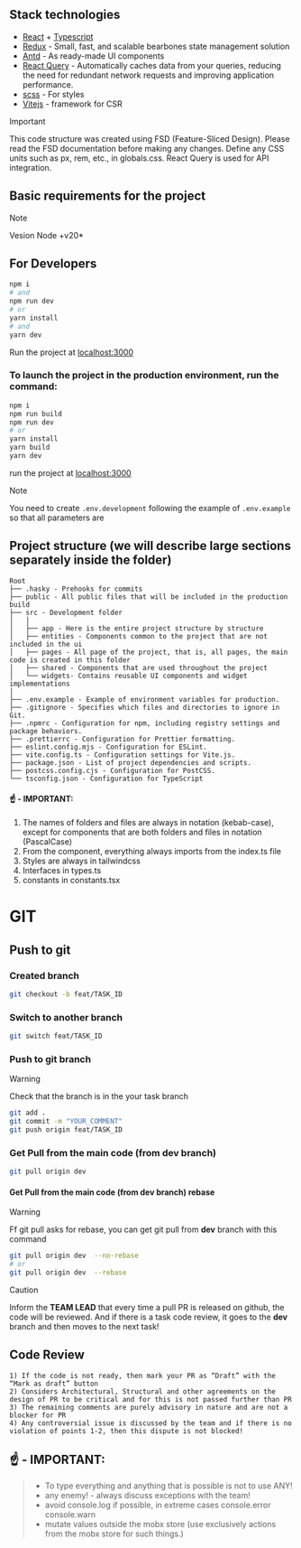 ## Stack technologies

- [React](https://react.dev/learn) + [Typescript](https://www.typescriptlang.org/docs/)
- [Redux](https://redux.js.org/) - Small, fast, and scalable bearbones state management solution
- [Antd](https://ant.design/) - As ready-made UI components
- [React Query](https://tanstack.com/query) - Automatically caches data from your queries, reducing the need for redundant network requests and improving application performance.
- [scss](https://sass-lang.com/) - For styles
- [Vitejs](https://Vitejs.org/) - framework for CSR

> [!IMPORTANT]  
> This code structure was created using FSD (Feature-Sliced Design). Please read the FSD documentation before making any changes. Define any CSS units such as px, rem, etc., in globals.css. React Query is used for API integration.

## Basic requirements for the project

> [!NOTE]
> Vesion Node +v20\*

## For Developers

```bash
npm i
# and
npm run dev
# or
yarn install
# and
yarn dev
```

Run the project at [localhost:3000](http://localhost:5173)

### To launch the project in the production environment, run the command:

```bash
npm i
npm run build
npm run dev
# or
yarn install
yarn build
yarn dev
```

run the project at [localhost:3000](http://localhost:5173)

> [!NOTE]
> You need to create `.env.development` following the example of `.env.example` so that all parameters are

## Project structure (we will describe large sections separately inside the folder)

```
Root
├── .hasky - Prehooks for commits
├── public - All public files that will be included in the production build
├── src - Development folder
│   │
│   ├── app - Here is the entire project structure by structure
│   ├── entities - Components common to the project that are not included in the ui
│   ├── pages - All page of the project, that is, all pages, the main code is created in this folder
│   ├── shared - Components that are used throughout the project
│   └── widgets- Contains reusable UI components and widget implementations
│
├── .env.example - Example of environment variables for production.
├── .gitignore - Specifies which files and directories to ignore in Git.
├── .npmrc - Configuration for npm, including registry settings and package behaviors.
├── .prettierrc - Configuration for Prettier formatting.
├── eslint.config.mjs - Configuration for ESLint.
├── vite.config.ts - Configuration settings for Vite.js.
├── package.json - List of project dependencies and scripts.
├── postcss.config.cjs - Configuration for PostCSS.
└── tsconfig.json - Configuration for TypeScript
```

#### ☝️ - IMPORTANT:

1. The names of folders and files are always in notation (kebab-case), except for components that are both folders and files in notation (PascalCase)
2. From the component, everything always imports from the index.ts file
3. Styles are always in tailwindcss
4. Interfaces in types.ts
5. constants in constants.tsx

# GIT

## Push to git

### Created branch

```bash
git checkout -b feat/TASK_ID
```

### Switch to another branch

```bash
git switch feat/TASK_ID
```

### Push to git branch

> [!WARNING]
> Check that the branch is in the your task branch

```bash
git add .
git commit -m "YOUR_COMMENT"
git push origin feat/TASK_ID
```

### Get Pull from the main code (from dev branch)

```bash
git pull origin dev
```

#### Get Pull from the main code (from dev branch) rebase

> [!WARNING]
> Ff git pull asks for rebase, you can get git pull from **dev** branch with this command

```bash
git pull origin dev  --no-rebase
# or
git pull origin dev  --rebase
```

> [!CAUTION]
> Inform the **TEAM LEAD** that every time a pull PR is released on github, the code will be reviewed. And if there is a task code review, it goes to the **dev** branch and then moves to the next task!

## Code Review

    1) If the code is not ready, then mark your PR as “Draft” with the “Mark as draft” button
    2) Considers Architectural, Structural and other agreements on the design of PR to be critical and for this is not passed further than PR
    3) The remaining comments are purely advisory in nature and are not a blocker for PR
    4) Any controversial issue is discussed by the team and if there is no violation of points 1-2, then this dispute is not blocked!

## ☝️ - IMPORTANT:

> - To type everything and anything that is possible is not to use ANY!
> - any enemy! - always discuss exceptions with the team!
> - avoid console.log if possible, in extreme cases console.error console.warn
> - mutate values ​​outside the mobx store (use exclusively actions from the mobx store for such things.)
